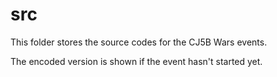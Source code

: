 # src
This folder stores the source codes for the CJ5B Wars events.

The encoded version is shown if the event hasn't started yet.
